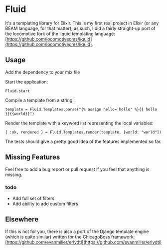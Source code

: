 # Fluid

It's a templating library for Elixir.  This is my first real project in Elixir (or any BEAM language, for that matter); as such, I did a fairly straight-up port of the locomotive fork of the liquid templating language: [https://github.com/locomotivecms/liquid](https://github.com/locomotivecms/liquid).

## Usage
Add the dependency to your mix file

Start the application:

`Fluid.start`

Compile a template from a string:

`template = Fluid.Templates.parse("{% assign hello='hello' %}{{ hello }}{{world}}")`

Render the template with a keyword list representing the local variables:

`{ :ok, rendered } = Fluid.Templates.render(template, [world: "world"])`

The tests should give a pretty good idea of the features implemented so far.

## Missing Features

Feel free to add a bug report or pull request if you feel that anything is missing.

### todo

* Add full set of filters
* Add ability to add custom filters

## Elsewhere

If this is not for you, there is also a port of the Django template engine (which is quite similar) written for the ChicagoBoss framework: [https://github.com/evanmiller/erlydtl](https://github.com/evanmiller/erlydtl)
